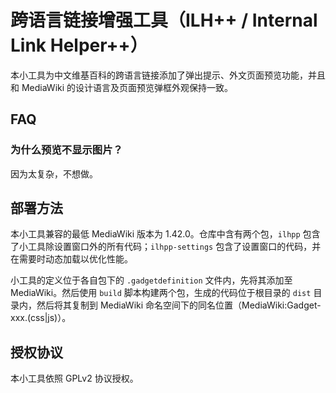 # 跨语言链接增强工具（ILH++ / Internal Link Helper++）
本小工具为中文维基百科的跨语言链接添加了弹出提示、外文页面预览功能，并且和 MediaWiki 的设计语言及页面预览弹框外观保持一致。

## FAQ
### 为什么预览不显示图片？
因为太复杂，不想做。

## 部署方法
本小工具兼容的最低 MediaWiki 版本为 1.42.0。仓库中含有两个包，`ilhpp` 包含了小工具除设置窗口外的所有代码；`ilhpp-settings` 包含了设置窗口的代码，并在需要时动态加载以优化性能。

小工具的定义位于各自包下的 `.gadgetdefinition` 文件内，先将其添加至 MediaWiki。然后使用 `build` 脚本构建两个包，生成的代码位于根目录的 `dist` 目录内，然后将其复制到 MediaWiki 命名空间下的同名位置（MediaWiki:Gadget-xxx.(css|js)）。

## 授权协议
本小工具依照 GPLv2 协议授权。
